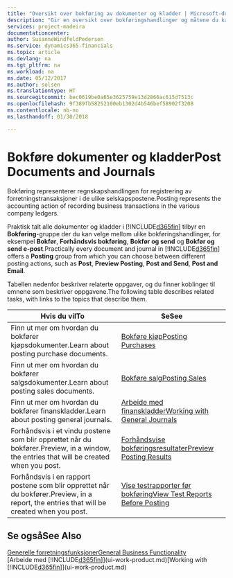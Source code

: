 ```yaml
---
title: "Oversikt over bokføring av dokumenter og kladder | Microsoft-dokumentasjon"
description: "Gir en oversikt over bokføringshandlinger og måtene du kan bokføre dokumenter og kladder på."
services: project-madeira
documentationcenter: 
author: SusanneWindfeldPedersen
ms.service: dynamics365-financials
ms.topic: article
ms.devlang: na
ms.tgt_pltfrm: na
ms.workload: na
ms.date: 05/12/2017
ms.author: solsen
ms.translationtype: HT
ms.sourcegitcommit: bec0619be0a65e3625759e13d2866ac615d7513c
ms.openlocfilehash: 9f389fb58252100eb1302d4b546bef58902f3208
ms.contentlocale: nb-no
ms.lasthandoff: 01/30/2018

---
```

# <a name="post-documents-and-journals"></a><span data-ttu-id="14cb7-103">Bokføre dokumenter og kladder</span><span class="sxs-lookup"><span data-stu-id="14cb7-103">Post Documents and Journals</span></span>
<span data-ttu-id="14cb7-104">Bokføring representerer regnskapshandlingen for registrering av forretningstransaksjoner i de ulike selskapspostene.</span><span class="sxs-lookup"><span data-stu-id="14cb7-104">Posting represents the accounting action of recording business transactions in the various company ledgers.</span></span>

<span data-ttu-id="14cb7-105">Praktisk talt alle dokumenter og kladder i [!INCLUDE[d365fin](includes/d365fin_md.md)] tilbyr en **Bokføring**-gruppe der du kan velge mellom ulike bokføringshandlinger, for eksempel **Bokfør**, **Forhåndsvis bokføring**, **Bokfør og send** og **Bokfør og send e-post**.</span><span class="sxs-lookup"><span data-stu-id="14cb7-105">Practically every document and journal in [!INCLUDE[d365fin](includes/d365fin_md.md)] offers a **Posting** group from which you can choose between different posting actions, such as **Post**, **Preview Posting**, **Post and Send**, **Post and Email**.</span></span>

<span data-ttu-id="14cb7-106">Tabellen nedenfor beskriver relaterte oppgaver, og du finner koblinger til emnene som beskriver oppgavene.</span><span class="sxs-lookup"><span data-stu-id="14cb7-106">The following table describes related tasks, with links to the topics that describe them.</span></span>

| <span data-ttu-id="14cb7-107">Hvis du vil</span><span class="sxs-lookup"><span data-stu-id="14cb7-107">To</span></span> | <span data-ttu-id="14cb7-108">Se</span><span class="sxs-lookup"><span data-stu-id="14cb7-108">See</span></span> |
| --- | --- |
| <span data-ttu-id="14cb7-109">Finn ut mer om hvordan du bokfører kjøpsdokumenter.</span><span class="sxs-lookup"><span data-stu-id="14cb7-109">Learn about posting purchase documents.</span></span> |[<span data-ttu-id="14cb7-110">Bokføre kjøp</span><span class="sxs-lookup"><span data-stu-id="14cb7-110">Posting Purchases</span></span>](ui-post-purchases.md) |
| <span data-ttu-id="14cb7-111">Finn ut mer om hvordan du bokfører salgsdokumenter.</span><span class="sxs-lookup"><span data-stu-id="14cb7-111">Learn about posting sales documents.</span></span> |[<span data-ttu-id="14cb7-112">Bokføre salg</span><span class="sxs-lookup"><span data-stu-id="14cb7-112">Posting Sales</span></span>](ui-post-sales.md) |
| <span data-ttu-id="14cb7-113">Finn ut mer om hvordan du bokfører finanskladder.</span><span class="sxs-lookup"><span data-stu-id="14cb7-113">Learn about posting general journals.</span></span> |[<span data-ttu-id="14cb7-114">Arbeide med finanskladder</span><span class="sxs-lookup"><span data-stu-id="14cb7-114">Working with General Journals</span></span>](ui-work-general-journals.md) |
| <span data-ttu-id="14cb7-115">Forhåndsvis i et vindu postene som blir opprettet når du bokfører.</span><span class="sxs-lookup"><span data-stu-id="14cb7-115">Preview, in a window, the entries that will be created when you post.</span></span> |[<span data-ttu-id="14cb7-116">Forhåndsvise bokføringsresultater</span><span class="sxs-lookup"><span data-stu-id="14cb7-116">Preview Posting Results</span></span>](ui-how-preview-post-results.md) |
| <span data-ttu-id="14cb7-117">Forhåndsvis i en rapport postene som blir opprettet når du bokfører.</span><span class="sxs-lookup"><span data-stu-id="14cb7-117">Preview, in a report, the entries that will be created when you post.</span></span> |[<span data-ttu-id="14cb7-118">Vise testrapporter før bokføring</span><span class="sxs-lookup"><span data-stu-id="14cb7-118">View Test Reports Before Posting</span></span>](ui-how-view-test-reports-posting.md) |

## <a name="see-also"></a><span data-ttu-id="14cb7-119">Se også</span><span class="sxs-lookup"><span data-stu-id="14cb7-119">See Also</span></span>
[<span data-ttu-id="14cb7-120">Generelle forretningsfunksjoner</span><span class="sxs-lookup"><span data-stu-id="14cb7-120">General Business Functionality</span></span>](ui-across-business-areas.md)  
<span data-ttu-id="14cb7-121">[Arbeide med [!INCLUDE[d365fin](includes/d365fin_md.md)]](ui-work-product.md)</span><span class="sxs-lookup"><span data-stu-id="14cb7-121">[Working with [!INCLUDE[d365fin](includes/d365fin_md.md)]](ui-work-product.md)</span></span>


